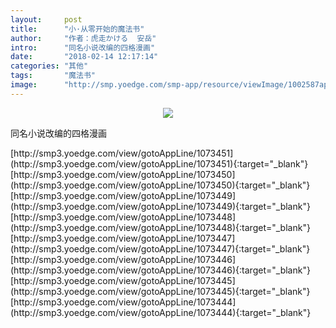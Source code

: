 ```yaml
---
layout:     post
title:      "小·从零开始的魔法书"
author:     "作者：虎走かける  安岳"
intro:      "同名小说改编的四格漫画"
date:       "2018-02-14 12:17:14"
categories: "其他"
tags:       "魔法书"
image:      "http://smp.yoedge.com/smp-app/resource/viewImage/1002587appline.png"
---
```

<div style="text-align: center">
<p><img src="http://smp.yoedge.com/smp-app/resource/viewImage/1002587appline.png"/></p>
</div>
<p class="post-meta">
<span>同名小说改编的四格漫画</span>
</p>
[http://smp3.yoedge.com/view/gotoAppLine/1073451](http://smp3.yoedge.com/view/gotoAppLine/1073451){:target="_blank"}
[http://smp3.yoedge.com/view/gotoAppLine/1073450](http://smp3.yoedge.com/view/gotoAppLine/1073450){:target="_blank"}
[http://smp3.yoedge.com/view/gotoAppLine/1073449](http://smp3.yoedge.com/view/gotoAppLine/1073449){:target="_blank"}
[http://smp3.yoedge.com/view/gotoAppLine/1073448](http://smp3.yoedge.com/view/gotoAppLine/1073448){:target="_blank"}
[http://smp3.yoedge.com/view/gotoAppLine/1073447](http://smp3.yoedge.com/view/gotoAppLine/1073447){:target="_blank"}
[http://smp3.yoedge.com/view/gotoAppLine/1073446](http://smp3.yoedge.com/view/gotoAppLine/1073446){:target="_blank"}
[http://smp3.yoedge.com/view/gotoAppLine/1073445](http://smp3.yoedge.com/view/gotoAppLine/1073445){:target="_blank"}
[http://smp3.yoedge.com/view/gotoAppLine/1073444](http://smp3.yoedge.com/view/gotoAppLine/1073444){:target="_blank"}


